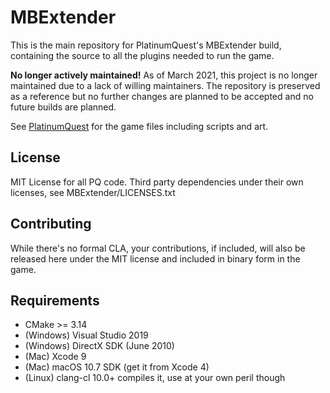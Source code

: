 # MBExtender

This is the main repository for PlatinumQuest's MBExtender build, containing the source to all the plugins needed to run the game.

**No longer actively maintained!** As of March 2021, this project is no longer maintained due to a lack of willing maintainers. The repository is preserved as a reference but no further changes are planned to be accepted and no future builds are planned.

See [PlatinumQuest](https://github.com/PlatinumTeam/PlatinumQuest/) for the game files including scripts and art.

License
--
MIT License for all PQ code. Third party dependencies under their own licenses, see MBExtender/LICENSES.txt

Contributing
--
While there's no formal CLA, your contributions, if included, will also be released here under the MIT license and included in binary form in the game.

Requirements
--
* CMake >= 3.14
* (Windows) Visual Studio 2019
* (Windows) DirectX SDK (June 2010)
* (Mac) Xcode 9
* (Mac) macOS 10.7 SDK (get it from Xcode 4)
* (Linux) clang-cl 10.0+ compiles it, use at your own peril though
